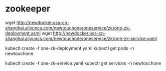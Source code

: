 # zookeeper

wget http://newdocker.oss-cn-shanghai.aliyuncs.com/newtouchone/oneservice/zk/one-zk-deployment.yaml
wget http://newdocker.oss-cn-shanghai.aliyuncs.com/newtouchone/oneservice/zk/one-zk-service.yaml

kubectl create -f one-zk-deployment.yaml
kubectl get pods -n newtouchone

kubectl create -f one-zk-service.yaml
kubectl get services -n newtouchone